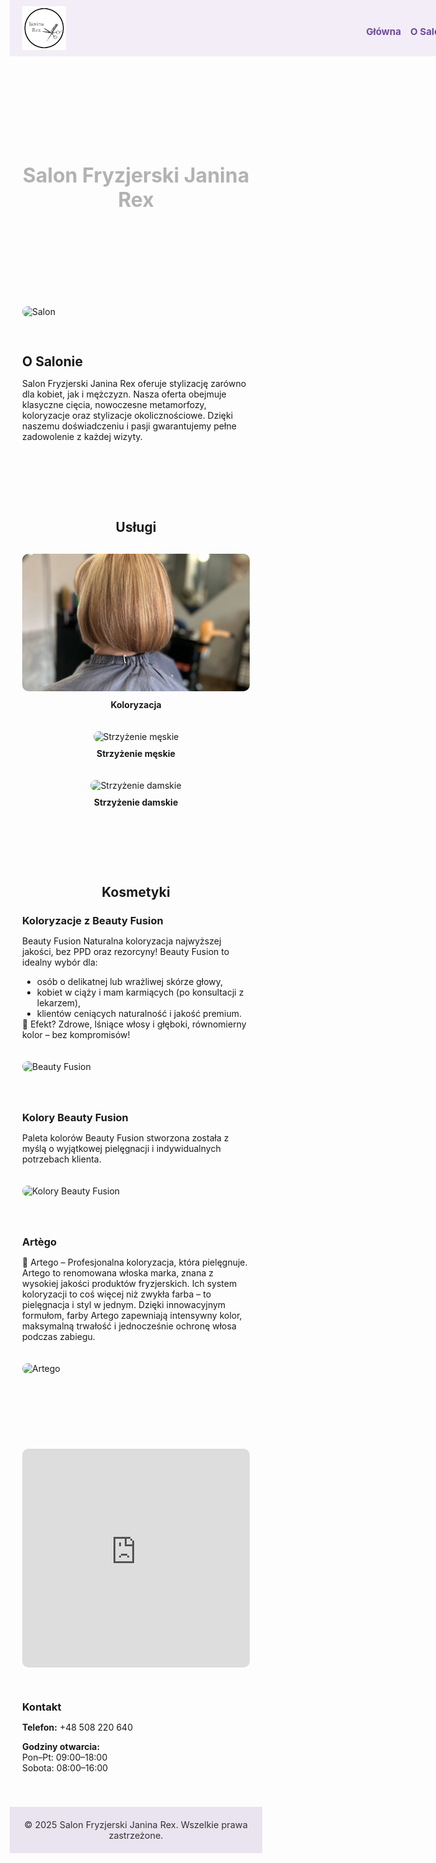 <!DOCTYPE html>
<html lang="pl">
<head>
  <meta charset="UTF-8" />
  <meta name="viewport" content="width=device-width, initial-scale=1.0" />
  <title>Salon Fryzjerski Janina Rex</title>
  <style>
    * {
      margin: 0;
      padding: 0;
      box-sizing: border-box;
    }

    body {
      font-family: 'Segoe UI', sans-serif;
      color: #333;
      line-height: 1.6;
    }

    header {
      display: flex;
      flex-wrap: wrap;
      align-items: center;
      justify-content: space-between;
      padding: 10px 20px;
      background-color: #f3edf7;
      position: fixed;
      width: 100%;
      top: 0;
      z-index: 1000;
    }

    header img {
      height: 70px;
    }

    nav {
      display: flex;
      flex-wrap: wrap;
      justify-content: flex-end;
      gap: 15px;
      margin-top: 10px;
    }

    nav a {
      text-decoration: none;
      color: #704d99;
      font-weight: bold;
      font-size: 0.95rem;
    }

    .hero {
      margin-top: 100px;
      background: url('IMG_0054-2.jpg') center/cover no-repeat;
      height: 300px;
      display: flex;
      justify-content: center;
      align-items: center;
      position: relative;
      filter: brightness(0.7);
    }

    .hero-text {
      position: absolute;
      color: white;
      font-size: 2rem;
      font-weight: bold;
      text-align: center;
      padding: 0 20px;
    }

    .section {
      padding: 40px 20px;
      max-width: 1100px;
      margin: auto;
    }

    .o-salonie {
      display: flex;
      flex-wrap: wrap;
      gap: 30px;
      align-items: center;
    }

    .o-salonie img {
      max-width: 100%;
      border-radius: 10px;
      flex: 1 1 300px;
    }

    .o-salonie div {
      flex: 1 1 300px;
    }

    .uslugi {
      text-align: center;
    }

    .uslugi-images {
      display: flex;
      flex-wrap: wrap;
      justify-content: center;
      margin-top: 30px;
      gap: 20px;
    }

    .uslugi-images div {
      flex: 1 1 280px;
    }

    .uslugi-images img {
      width: 100%;
      height: 220px;
      object-fit: cover;
      border-radius: 10px;
    }

    .uslugi-images p {
      margin-top: 10px;
      font-weight: bold;
    }

    .kosmetyki-item {
      display: flex;
      flex-wrap: wrap;
      align-items: flex-start;
      gap: 20px;
      margin-bottom: 40px;
    }

    .kosmetyki-item img {
      width: 100%;
      max-width: 300px;
      border-radius: 10px;
    }

    .kosmetyki-item div {
      flex: 1 1 300px;
    }

    .kontakt {
      display: flex;
      flex-wrap: wrap;
      gap: 30px;
      justify-content: center;
    }

    .kontakt iframe {
      width: 100%;
      max-width: 100%;
      height: 350px;
      border: 0;
      border-radius: 10px;
    }

    .kontakt-info {
      flex: 1 1 300px;
    }

    footer {
      background-color: #eae3f0;
      text-align: center;
      padding: 20px;
      font-size: 0.9rem;
      color: #333;
    }

    @media (max-width: 600px) {
      .hero {
        height: 220px;
      }

      .hero-text {
        font-size: 1.5rem;
      }

      nav {
        flex-direction: column;
        align-items: flex-start;
        margin-top: 5px;
      }

      header {
        flex-direction: column;
        align-items: flex-start;
      }

      .uslugi-images img {
        height: 180px;
      }

      .kontakt-info {
        max-width: 100%;
      }

      .uslugi-images div {
        flex: 1 1 100%;
      }
    }
  </style>
</head>
<body>
 <header>
    <img src="logo.png" alt="Logo" />
    <nav>
      <a href="#glowna">Główna</a>
      <a href="#o-salonie">O Salonie</a>
      <a href="#uslugi">Usługi</a>
      <a href="#kosmetyki">Kosmetyki</a>
      <a href="#kontakt">Kontakt</a>
    </nav>
  </header>

  <section class="hero" id="glowna">
    <div class="hero-text">Salon Fryzjerski Janina Rex</div>
  </section>

  <section class="section o-salonie" id="o-salonie">
    <img src="IMG_0087.jpg" alt="Salon" />
    <div>
      <h2>O Salonie</h2>
      <p>Salon Fryzjerski Janina Rex oferuje stylizację zarówno dla kobiet, jak i mężczyzn. Nasza oferta obejmuje klasyczne cięcia, nowoczesne metamorfozy, koloryzacje oraz stylizacje okolicznościowe. Dzięki naszemu doświadczeniu i pasji gwarantujemy pełne zadowolenie z każdej wizyty.</p>
    </div>
  </section>

  <section class="section uslugi" id="uslugi">
    <h2>Usługi</h2>
    <div class="uslugi-images">
      <div>
        <img src="d3bda204-7a8b-4372-9352-10ef2e472237.jpg" alt="Koloryzacja" />
        <p>Koloryzacja</p>
      </div>
      <div>
        <img src="fryzjerka-strzyzenie-klienta.jpg" alt="Strzyżenie męskie" />
        <p>Strzyżenie męskie</p>
      </div>
      <div>
        <img src="IMG_0287.jpg" alt="Strzyżenie damskie" />
        <p>Strzyżenie damskie</p>
      </div>
    </div>
  </section>

  <section class="section" id="kosmetyki">
    <h2 style="text-align:center;">Kosmetyki</h2>
    <div class="kosmetyki-item">
      <div>
        <h3>Koloryzacje z Beauty Fusion</h3>
        <p>Beauty Fusion Naturalna koloryzacja najwyższej jakości, bez PPD oraz rezorcyny! Beauty Fusion to idealny wybór dla:
        <ul>
          <li>osób o delikatnej lub wrażliwej skórze głowy,</li>
          <li>kobiet w ciąży i mam karmiących (po konsultacji z lekarzem),</li>
          <li>klientów ceniących naturalność i jakość premium.</li>
        </ul>
        🌸 Efekt? Zdrowe, lśniące włosy i głęboki, równomierny kolor – bez kompromisów!</p>
      </div>
      <img src="IMG_0242.jpg" alt="Beauty Fusion" />
    </div>
    <div class="kosmetyki-item">
      <div>
        <h3>Kolory Beauty Fusion</h3>
        <p>Paleta kolorów Beauty Fusion stworzona została z myślą o wyjątkowej pielęgnacji i indywidualnych potrzebach klienta.</p>
      </div>
      <img src="IMG_0250.jpg" alt="Kolory Beauty Fusion" />
    </div>
    <div class="kosmetyki-item">
      <div>
        <h3>Artègo</h3>
        <p>🎨 Artego – Profesjonalna koloryzacja, która pielęgnuje. Artego to renomowana włoska marka, znana z wysokiej jakości produktów fryzjerskich. Ich system koloryzacji to coś więcej niż zwykła farba – to pielęgnacja i styl w jednym. Dzięki innowacyjnym formułom, farby Artego zapewniają intensywny kolor, maksymalną trwałość i jednocześnie ochronę włosa podczas zabiegu.</p>
      </div>
      <img src="IMG_0253.jpg" alt="Artego" />
    </div>
  </section>

  <section class="section kontakt" id="kontakt">
    <iframe src="https://www.google.com/maps/embed?pb=!1m18!1m12!1m3!1d2442.235052170656!2d20.43732537664464!3d52.051682671926576!2m3!1f0!2f0!3f0!3m2!1i1024!2i768!4f13.1!3m3!1m2!1s0x47193360246d83fb%3A0x509bf0032954e70c!2sJ%C3%B3zefa%20Mireckiego%2041%2F43%2C%2096-300%20%C5%BByrard%C3%B3w!5e0!3m2!1spl!2spl!4v1716211262145!5m2!1spl!2spl" allowfullscreen></iframe>
    <div class="kontakt-info">
      <h3>Kontakt</h3>
      <p><strong>Telefon:</strong> +48 508 220 640</p>
      <p><strong>Godziny otwarcia:</strong><br>Pon–Pt: 09:00–18:00<br>Sobota: 08:00–16:00</p>
    </div>
  </section>

  <footer>
    &copy; 2025 Salon Fryzjerski Janina Rex. Wszelkie prawa zastrzeżone.
  </footer>
</body>
</html>
